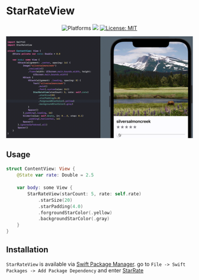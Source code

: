 # StarRateView
<p align="center">
    <img src="https://img.shields.io/badge/platform-iOS-blue.svg?style=flat" alt="Platforms" />
    <img src="https://img.shields.io/badge/Swift-5-orange.svg" />
    <a href="https://github.com/yotsu12/TagLayoutView/blob/master/LICENSE"><img src="http://img.shields.io/badge/license-MIT-blue.svg?style=flat" alt="License: MIT" /></a>
</p>
<center>
<img src="sample.gif"/>
</center>

## Usage
```swift
struct ContentView: View {
    @State var rate: Double = 2.5
    
    var body: some View {
        StarRateView(starCount: 5, rate: self.rate)
            .starSize(20)
            .starPadding(4.0)
            .forgroundStarColor(.yellow)
            .backgroundStarColor(.gray)
    }
}
```

## Installation

`StarRateView` is available via [Swift Package Manager](https://swift.org/package-manager).
go to `File -> Swift Packages -> Add Package Dependency` and enter [StarRate](https://github.com/giiiita/StarRateView)
